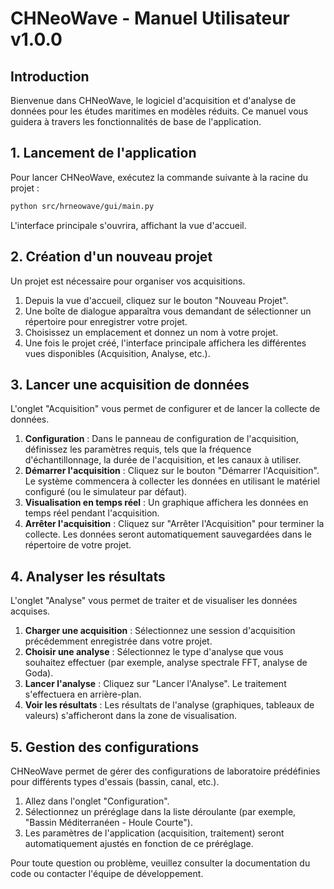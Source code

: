 # CHNeoWave - Manuel Utilisateur v1.0.0

## Introduction

Bienvenue dans CHNeoWave, le logiciel d'acquisition et d'analyse de données pour les études maritimes en modèles réduits. Ce manuel vous guidera à travers les fonctionnalités de base de l'application.

## 1. Lancement de l'application

Pour lancer CHNeoWave, exécutez la commande suivante à la racine du projet :

```bash
python src/hrneowave/gui/main.py
```

L'interface principale s'ouvrira, affichant la vue d'accueil.

## 2. Création d'un nouveau projet

Un projet est nécessaire pour organiser vos acquisitions.

1.  Depuis la vue d'accueil, cliquez sur le bouton "Nouveau Projet".
2.  Une boîte de dialogue apparaîtra vous demandant de sélectionner un répertoire pour enregistrer votre projet.
3.  Choisissez un emplacement et donnez un nom à votre projet.
4.  Une fois le projet créé, l'interface principale affichera les différentes vues disponibles (Acquisition, Analyse, etc.).

## 3. Lancer une acquisition de données

L'onglet "Acquisition" vous permet de configurer et de lancer la collecte de données.

1.  **Configuration** : Dans le panneau de configuration de l'acquisition, définissez les paramètres requis, tels que la fréquence d'échantillonnage, la durée de l'acquisition, et les canaux à utiliser.
2.  **Démarrer l'acquisition** : Cliquez sur le bouton "Démarrer l'Acquisition". Le système commencera à collecter les données en utilisant le matériel configuré (ou le simulateur par défaut).
3.  **Visualisation en temps réel** : Un graphique affichera les données en temps réel pendant l'acquisition.
4.  **Arrêter l'acquisition** : Cliquez sur "Arrêter l'Acquisition" pour terminer la collecte. Les données seront automatiquement sauvegardées dans le répertoire de votre projet.

## 4. Analyser les résultats

L'onglet "Analyse" vous permet de traiter et de visualiser les données acquises.

1.  **Charger une acquisition** : Sélectionnez une session d'acquisition précédemment enregistrée dans votre projet.
2.  **Choisir une analyse** : Sélectionnez le type d'analyse que vous souhaitez effectuer (par exemple, analyse spectrale FFT, analyse de Goda).
3.  **Lancer l'analyse** : Cliquez sur "Lancer l'Analyse". Le traitement s'effectuera en arrière-plan.
4.  **Voir les résultats** : Les résultats de l'analyse (graphiques, tableaux de valeurs) s'afficheront dans la zone de visualisation.

## 5. Gestion des configurations

CHNeoWave permet de gérer des configurations de laboratoire prédéfinies pour différents types d'essais (bassin, canal, etc.).

1.  Allez dans l'onglet "Configuration".
2.  Sélectionnez un préréglage dans la liste déroulante (par exemple, "Bassin Méditerranéen - Houle Courte").
3.  Les paramètres de l'application (acquisition, traitement) seront automatiquement ajustés en fonction de ce préréglage.

Pour toute question ou problème, veuillez consulter la documentation du code ou contacter l'équipe de développement.